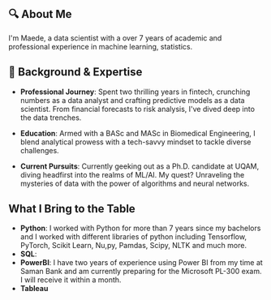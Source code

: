 ## 🔍 About Me
I'm Maede, a data scientist with a over 7 years of academic and professional experience in machine learning, statistics. 
## 💼 Background & Expertise

- **Professional Journey**: Spent two thrilling years in fintech, crunching numbers as a data analyst and crafting predictive models as a data scientist. From financial forecasts to risk analysis, I've dived deep into the data trenches.

- **Education**: Armed with a BASc and MASc in Biomedical Engineering, I blend analytical prowess with a tech-savvy mindset to tackle diverse challenges.

- **Current Pursuits**: Currently geeking out as a Ph.D. candidate at UQAM, diving headfirst into the realms of ML/AI. My quest? Unraveling the mysteries of data with the power of algorithms and neural networks.

## What I Bring to the Table

- **Python**: I worked with Python for more than 7 years since my bachelors and I worked with different libraries of python including Tensorflow, PyTorch, Scikit Learn, Nu,py, Pamdas, Scipy, NLTK and much more.
- **SQL**:  
- **PowerBI**: I have two years of experience using Power BI from my time at Saman Bank and am currently preparing for the Microsoft PL-300 exam. I will receive it within a month.
- **Tableau** 

